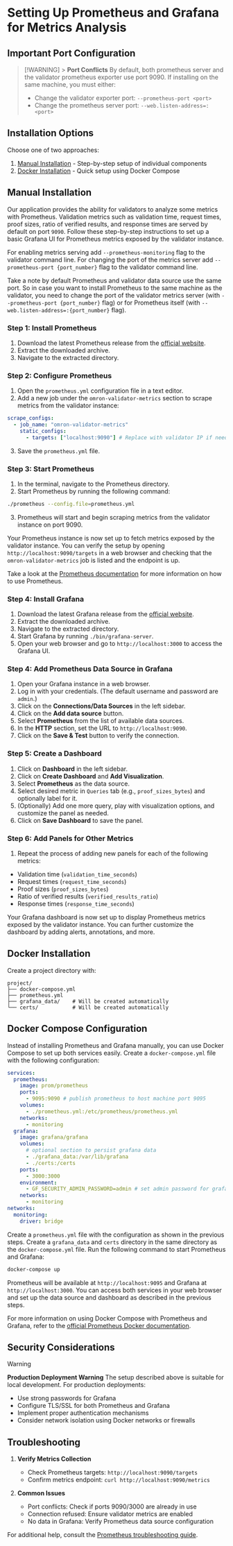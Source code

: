 # Setting Up Prometheus and Grafana for Metrics Analysis

## Important Port Configuration

> [!WARNING] > **Port Conflicts**
> By default, both prometheus server and the validator prometheus exporter use port 9090. If installing on the same machine, you must either:
>
> - Change the validator exporter port: `--prometheus-port <port>`
> - Change the prometheus server port: `--web.listen-address=:<port>`

## Installation Options

Choose one of two approaches:

1. [Manual Installation](#manual-installation) - Step-by-step setup of individual components
2. [Docker Installation](#docker-installation) - Quick setup using Docker Compose

## Manual Installation

Our application provides the ability for validators to analyze some metrics with Prometheus. Validation metrics such as validation time, request times, proof sizes, ratio of verified results, and response times are served by default on port `9090`. Follow these step-by-step instructions to set up a basic Grafana UI for Prometheus metrics exposed by the validator instance.

For enabling metrics serving add `--prometheus-monitoring` flag to the validator command line.
For changing the port of the metrics server add `--prometheus-port {port_number}` flag to the validator command line.

Take a note by default Prometheus and validator data source use the same port. So in case you want to install Prometheus to the same machine as the validator, you need to change the port of the validator metrics server (with `--prometheus-port {port_number}` flag) or for Prometheus itself (with `--web.listen-address=:{port_number}` flag).

### Step 1: Install Prometheus

1. Download the latest Prometheus release from the [official website](https://prometheus.io/download/).
2. Extract the downloaded archive.
3. Navigate to the extracted directory.

### Step 2: Configure Prometheus

1. Open the `prometheus.yml` configuration file in a text editor.
2. Add a new job under the `omron-validator-metrics` section to scrape metrics from the validator instance:

```yaml
scrape_configs:
  - job_name: "omron-validator-metrics"
    static_configs:
      - targets: ["localhost:9090"] # Replace with validator IP if needed
```

3. Save the `prometheus.yml` file.

### Step 3: Start Prometheus

1. In the terminal, navigate to the Prometheus directory.
2. Start Prometheus by running the following command:

```sh
./prometheus --config.file=prometheus.yml
```

3. Prometheus will start and begin scraping metrics from the validator instance on port 9090.

Your Prometheus instance is now set up to fetch metrics exposed by the validator instance. You can verify the setup by opening `http://localhost:9090/targets` in a web browser and checking that the `omron-validator-metrics` job is listed and the endpoint is up.

Take a look at the [Prometheus documentation](https://prometheus.io/docs/introduction/overview/) for more information on how to use Prometheus.

### Step 4: Install Grafana

1. Download the latest Grafana release from the [official website](https://grafana.com/grafana/download).
2. Extract the downloaded archive.
3. Navigate to the extracted directory.
4. Start Grafana by running `./bin/grafana-server`.
5. Open your web browser and go to `http://localhost:3000` to access the Grafana UI.

### Step 4: Add Prometheus Data Source in Grafana

1. Open your Grafana instance in a web browser.
2. Log in with your credentials. (The default username and password are `admin`.)
3. Click on the **Connections/Data Sources** in the left sidebar.
4. Click on the **Add data source** button.
5. Select **Prometheus** from the list of available data sources.
6. In the **HTTP** section, set the URL to `http://localhost:9090`.
7. Click on the **Save & Test** button to verify the connection.

### Step 5: Create a Dashboard

1. Click on **Dashboard** in the left sidebar.
2. Click on **Create Dashboard** and **Add Visualization**.
3. Select **Prometheus** as the data source.
4. Select desired metric in `Queries` tab (e.g., `proof_sizes_bytes`) and optionally label for it.
5. (Optionally) Add one more query, play with visualization options, and customize the panel as needed.
6. Click on **Save Dashboard** to save the panel.

### Step 6: Add Panels for Other Metrics

1. Repeat the process of adding new panels for each of the following metrics:

- Validation time (`validation_time_seconds`)
- Request times (`request_time_seconds`)
- Proof sizes (`proof_sizes_bytes`)
- Ratio of verified results (`verified_results_ratio`)
- Response times (`response_time_seconds`)

Your Grafana dashboard is now set up to display Prometheus metrics exposed by the validator instance. You can further customize the dashboard by adding alerts, annotations, and more.

## Docker Installation

Create a project directory with:

```
project/
├── docker-compose.yml
├── prometheus.yml
├── grafana_data/    # Will be created automatically
└── certs/           # Will be created automatically
```

## Docker Compose Configuration

Instead of installing Prometheus and Grafana manually, you can use Docker Compose to set up both services easily. Create a `docker-compose.yml` file with the following configuration:

```yaml
services:
  prometheus:
    image: prom/prometheus
    ports:
      - 9095:9090 # publish prometheus to host machine port 9095
    volumes:
      - ./prometheus.yml:/etc/prometheus/prometheus.yml
    networks:
      - monitoring
  grafana:
    image: grafana/grafana
    volumes:
      # optional section to persist grafana data
      - ./grafana_data:/var/lib/grafana
      - ./certs:/certs
    ports:
      - 3000:3000
    environment:
      - GF_SECURITY_ADMIN_PASSWORD=admin # set admin password for grafana here
    networks:
      - monitoring
networks:
  monitoring:
    driver: bridge
```

Create a `prometheus.yml` file with the configuration as shown in the previous steps. Create a `grafana_data` and `certs` directory in the same directory as the `docker-compose.yml` file. Run the following command to start Prometheus and Grafana:

```sh
docker-compose up
```

Prometheus will be available at `http://localhost:9095` and Grafana at `http://localhost:3000`. You can access both services in your web browser and set up the data source and dashboard as described in the previous steps.

For more information on using Docker Compose with Prometheus and Grafana, refer to the [official Prometheus Docker documentation](https://prometheus.io/docs/prometheus/latest/installation/).

## Security Considerations

> [!WARNING]
> **Production Deployment Warning**
> The setup described above is suitable for local development. For production deployments:
>
> - Use strong passwords for Grafana
> - Configure TLS/SSL for both Prometheus and Grafana
> - Implement proper authentication mechanisms
> - Consider network isolation using Docker networks or firewalls

## Troubleshooting

1. **Verify Metrics Collection**

   - Check Prometheus targets: `http://localhost:9090/targets`
   - Confirm metrics endpoint: `curl http://localhost:9090/metrics`

2. **Common Issues**
   - Port conflicts: Check if ports 9090/3000 are already in use
   - Connection refused: Ensure validator metrics are enabled
   - No data in Grafana: Verify Prometheus data source configuration

For additional help, consult the [Prometheus troubleshooting guide](https://prometheus.io/docs/prometheus/latest/troubleshooting/).
